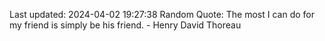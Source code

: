 Last updated: 2024-04-02 19:27:38
Random Quote: The most I can do for my friend is simply be his friend. - Henry David Thoreau